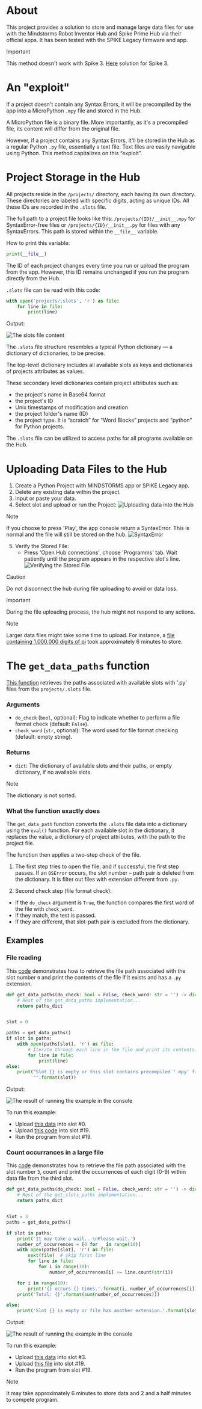 # About
This project provides a solution to store and manage large data files 
for use with the Mindstorms Robot Inventor Hub and Spike Prime Hub 
via their official apps.
It has been tested with the SPIKE Legacy firmware and app.

> [!IMPORTANT]
> This method doesn't work with Spike 3.
> [Here](https://github.com/GizmoBricks/storing_data_on_spike_3) 
> solution for Spike 3.

# An "exploit"

If a project doesn't contain any Syntax Errors, 
it will be precompiled by the app into a MicroPython `.mpy` file 
and stored in the Hub.

A MicroPython file is a binary file. 
More importantly, as it's a precompiled file, 
its content will differ from the original file.


However, if a project contains any Syntax Errors, 
it'll be stored in the Hub as a regular Python `.py` file, 
essentially a text file.
Text files are easily navigable using Python. 
This method capitalizes on this “exploit”.

# Project Storage in the Hub

All projects reside in the `/projects/` directory, 
each having its own directory. 
These directories are labeled with specific digits, 
acting as unique IDs. All these IDs are recorded in the `.slots` file.

The full path to a project file looks like this: 
`/projects/{ID}/__init__.mpy` for SyntaxError-free files
or `/projects/{ID}/__init__.py` for files with any SyntaxErrors. 
This path is stored within the `__file__` variable.

How to print this variable:
```python
print(__file__)
```

The ID of each project changes every time you run or upload the program
from the app. However, this ID remains unchanged 
if you run the program directly from the Hub.

`.slots` file can be read with this code:
```python
with open('projects/.slots', 'r') as file:
    for line in file:
        print(line)
```
Output:

![The ` slots` file content](https://github.com/GizmoBricks/get_slots_paths/assets/127412675/c1bac7d6-a951-4d20-8d7f-5084e07adff1)

The `.slots` file structure resembles a typical Python dictionary
— a dictionary of dictionaries, to be precise.

The top-level dictionary includes all available slots as keys 
and dictionaries of projects attributes as values.

These secondary level dictionaries contain project attributes such as:
  - the project's name in Base64 format
  - the project's ID
  - Unix timestamps of modification and creation
  - the project folder's name (ID)
  - the project type. It is “scratch” for “Word Blocks” projects 
    and “python” for Python projects.

The `.slots` file can be utilized to access paths 
for all programs available on the Hub.

# Uploading Data Files to the Hub

1.	Create a Python Project with MINDSTORMS app or SPIKE Legacy app.
2.	Delete any existing data within the project.
3.	Input or paste your data.
4.	Select slot and upload or run the Project: 
    ![Uploading data into the Hub](https://github.com/GizmoBricks/get_slots_paths/assets/127412675/b80a6d0c-0ce9-42ef-b7c7-075e3136e513)

> [!NOTE]
> If you choose to press 'Play', the app console return a SyntaxError. 
> This is normal and the file will still be stored on the hub.
> ![SyntaxError](https://github.com/GizmoBricks/get_slot_path/assets/127412675/79eaf3f6-2462-4473-94d1-ebb93c779ac1)
    	
5.	Verify the Stored File:
    - Press 'Open Hub connections', choose 'Programms' tab. 
    Wait patiently until the program appears in the respective slot's line. 
    ![Verifying the Stored File](https://github.com/GizmoBricks/get_slots_paths/assets/127412675/0f3f936a-1ae9-45d0-9b5d-7cdd05d86b29)
  
> [!CAUTION]
> Do not disconnect the hub during file uploading to avoid 
> or data loss.

> [!IMPORTANT]
> During the file uploading process, the hub might not respond to any actions.

> [!NOTE]
> Larger data files might take some time to upload.
> For instance, a [file containing 1,000,000 digits of pi](/examples/slot_3)
> took approximately 6 minutes to store.

# The `get_data_paths` function

[This function](/get_data_paths.py) retrieves the paths associated 
with available slots with '.py' files from the `projects/.slots` file.

### Arguments

  - `do_check` (`bool`, optional): Flag to indicate whether to perform 
    a file format check (default: `False`).
  - `check_word` (`str`, optional): The word used for file format checking 
    (default: empty string).

### Returns
  - `dict`: The dictionary of available slots and their paths, 
    or empty dictionary, if no available slots.
> [!NOTE]
> The dictionary is not sorted.

### What the function exactly does

The `get_data_path` function converts the `.slots` file data into 
a dictionary using the `eval()` function. 
For each available slot in the dictionary, it replaces the value, 
a dictionary of project attributes, with the path to the project file.

The function then applies a two-step check of the file.

1. The first step tries to open the file, and if successful, 
   the first step passes. If an `OSError` occurs, 
   the slot number – path pair is deleted from the dictionary.
   It is filter out files with extension different from `.py`.

2. Second check step (file format check):
* If the `do_check` argument is `True`, 
  the function compares the first word of the file with `check_word`.
* If they match, the test is passed.
* If they are different, that slot-path pair is excluded from the dictionary.


## Examples
### File reading
This [code](/examples/file_content_reading.py) demonstrates how to retrieve 
the file path associated with the slot number `0` and print the contents 
of the file if it exists and has a `.py` extension. 
```python
def get_data_paths(do_check: bool = False, check_word: str = '') -> dict:
    # Rest of the get_data_paths implementation...
    return paths_dict


slot = 0

paths = get_data_paths()
if slot in paths:
    with open(paths[slot], 'r') as file:
        # Iterate through each line in the file and print its contents:
        for line in file:
            print(line)
else:
    print("Slot {} is empty or this slot contains precompiled '.mpy' file."
          "".format(slot))
```
Output:

![The result of running the example in the console](https://github.com/GizmoBricks/get_slots_paths/assets/127412675/956944d6-64e3-4cc7-a640-525742b62f01)

To run this example:
* Upload [this data](/examples/slot_0) into slot #0.
* Upload [this code](/examples/file_content_reading.py) into slot #19.
* Run the program from slot #19.

### Count occurrances in a large file
This [code](/examples/occurrences_counting.py) demonstrates how to retrieve 
the file path associated with the slot number `3`, 
count and print the occurrences of each digit (0-9) within data file 
from the third slot.
```python
def get_data_paths(do_check: bool = False, check_word: str = '') -> dict:
    # Rest of the get_slots_paths implementation...
    return paths_dict


slot = 3
paths = get_data_paths()

if slot in paths:
    print('It may take a wail...\nPlease wait.')
    number_of_occurrences = [0 for _ in range(10)]
    with open(paths[slot], 'r') as file:
        next(file)  # skip first line
        for line in file:
            for i in range(10):
                number_of_occurrences[i] += line.count(str(i))

    for i in range(10):
        print('{} occurs {} times.'.format(i, number_of_occurrences[i]))
    print('Total: {}'.format(sum(number_of_occurrences)))

else:
    print('Slot {} is empty or file has another extension.'.format(slot))
```
Output:

![The result of running the example in the console](https://github.com/GizmoBricks/get_slots_paths/assets/127412675/ae995cf9-50ab-42d7-b8e5-5684632cc7cb)

To run this example:
* Upload [this data](/examples/slot_3) into slot #3.
* Upload [this file](/examples/occurrences_counting.py) into slot #19.
* Run the program from slot #19.
> [!NOTE]
> It may take approximately 6 minutes to store data and 2 and a half minutes 
> to compete program.
